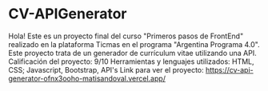 # CV-APIGenerator
Hola! Este es un proyecto final del curso "Primeros pasos de FrontEnd" realizado en la plataforma Ticmas en el programa "Argentina Programa 4.0".
Este proyecto trata de un generador de currículum vitae utilizando una API. 
Calificación del proyecto: 9/10
Herramientas y lenguajes utilizados: HTML, CSS; Javascript, Bootstrap, API's
Link para ver el proyecto:
https://cv-api-generator-ofnx3ooho-matisandoval.vercel.app/
